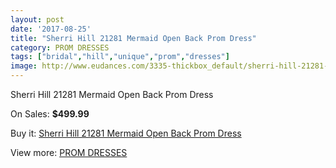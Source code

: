 ```yaml
---
layout: post
date: '2017-08-25'
title: "Sherri Hill 21281 Mermaid Open Back Prom Dress"
category: PROM DRESSES
tags: ["bridal","hill","unique","prom","dresses"]
image: http://www.eudances.com/3335-thickbox_default/sherri-hill-21281-mermaid-open-back-prom-dress.jpg
---
```

Sherri Hill 21281 Mermaid Open Back Prom Dress

On Sales: **$499.99**
<a href="https://www.eudances.com/en/prom-dresses/1137-sherri-hill-21281-mermaid-open-back-prom-dress.html"><amp-img layout="responsive" width="600" height="600" src="//www.eudances.com/3335-thickbox_default/sherri-hill-21281-mermaid-open-back-prom-dress.jpg" alt="Sherri Hill 21281 Mermaid Open Back Prom Dress 0" /></a>
<a href="https://www.eudances.com/en/prom-dresses/1137-sherri-hill-21281-mermaid-open-back-prom-dress.html"><amp-img layout="responsive" width="600" height="600" src="//www.eudances.com/3339-thickbox_default/sherri-hill-21281-mermaid-open-back-prom-dress.jpg" alt="Sherri Hill 21281 Mermaid Open Back Prom Dress 1" /></a>
<a href="https://www.eudances.com/en/prom-dresses/1137-sherri-hill-21281-mermaid-open-back-prom-dress.html"><amp-img layout="responsive" width="600" height="600" src="//www.eudances.com/3338-thickbox_default/sherri-hill-21281-mermaid-open-back-prom-dress.jpg" alt="Sherri Hill 21281 Mermaid Open Back Prom Dress 2" /></a>
<a href="https://www.eudances.com/en/prom-dresses/1137-sherri-hill-21281-mermaid-open-back-prom-dress.html"><amp-img layout="responsive" width="600" height="600" src="//www.eudances.com/3337-thickbox_default/sherri-hill-21281-mermaid-open-back-prom-dress.jpg" alt="Sherri Hill 21281 Mermaid Open Back Prom Dress 3" /></a>
<a href="https://www.eudances.com/en/prom-dresses/1137-sherri-hill-21281-mermaid-open-back-prom-dress.html"><amp-img layout="responsive" width="600" height="600" src="//www.eudances.com/3336-thickbox_default/sherri-hill-21281-mermaid-open-back-prom-dress.jpg" alt="Sherri Hill 21281 Mermaid Open Back Prom Dress 4" /></a>

Buy it: [Sherri Hill 21281 Mermaid Open Back Prom Dress](https://www.eudances.com/en/prom-dresses/1137-sherri-hill-21281-mermaid-open-back-prom-dress.html "Sherri Hill 21281 Mermaid Open Back Prom Dress")

View more: [PROM DRESSES](https://www.eudances.com/en/13-prom-dresses "PROM DRESSES")